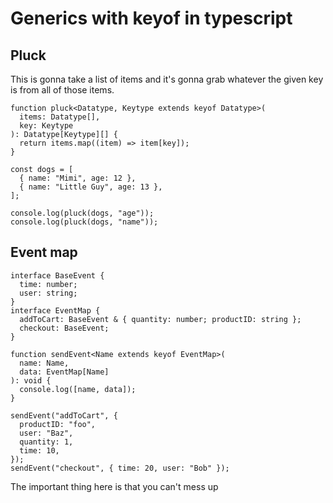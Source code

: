 # Generics with keyof in typescript

## Pluck

This is gonna take a list of items
and it's gonna grab whatever the given key is from all of those items.

```
function pluck<Datatype, Keytype extends keyof Datatype>(
  items: Datatype[],
  key: Keytype
): Datatype[Keytype][] {
  return items.map((item) => item[key]);
}

const dogs = [
  { name: "Mimi", age: 12 },
  { name: "Little Guy", age: 13 },
];

console.log(pluck(dogs, "age"));
console.log(pluck(dogs, "name"));
```

## Event map

```
interface BaseEvent {
  time: number;
  user: string;
}
interface EventMap {
  addToCart: BaseEvent & { quantity: number; productID: string };
  checkout: BaseEvent;
}

function sendEvent<Name extends keyof EventMap>(
  name: Name,
  data: EventMap[Name]
): void {
  console.log([name, data]);
}

sendEvent("addToCart", {
  productID: "foo",
  user: "Baz",
  quantity: 1,
  time: 10,
});
sendEvent("checkout", { time: 20, user: "Bob" });
```

The important thing here is that you can't mess up
